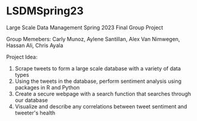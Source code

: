 # LSDMSpring23
Large Scale Data Management Spring 2023 Final Group Project

Group Memebers:
Carly Munoz,
Aylene Santillan,
Alex Van Nimwegen,
Hassan Ali,
Chris Ayala


Project Idea:
1) Scrape tweets to form a large scale database with a variety of data types
2) Using the tweets in the database, perform sentiment analysis using packages in R and Python
3) Create a secure webpage with a search function that searches through our database
4) Visualize and describe any correlations between tweet sentiment and tweeter's health
